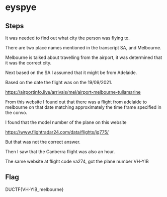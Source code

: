 # eyspye

## Steps
It was needed to find out what city the person was flying to.

There are two place names mentioned in the transcript SA, and Melbourne.

Melbourne is talked about travelling from the airport, it was determined that it was the correct city.

Next based on the SA I assumed that it might be from Adelaide.

Based on the date the flight was on the 19/09/2021.

https://airportinfo.live/arrivals/mel/airport-melbourne-tullamarine

From this website I found out that there was a flight from adelaide to melbourne on that date matching approximately the time frame specified in the convo.

I found that the model number of the plane on this website

https://www.flightradar24.com/data/flights/jq775/

But that was not the correct answer.

Then I saw that the Canberra flight was also an hour.

The same website at flight code va274, got the plane number VH-YIB


## Flag
DUCTF{VH-YIB_melbourne}
